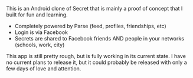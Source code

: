 This is an Android clone of Secret that is mainly a proof of concept that I built for fun and learning.

* Completely powered by Parse (feed, profiles, friendships, etc)
* Login is via Facebook
* Secrets are shared to Facebook friends AND people in your networks (schools, work, city)

This app is still pretty rough, but is fully working in its current state. I have no current plans to release it, but it could probably be released with only a few days of love and attention.
